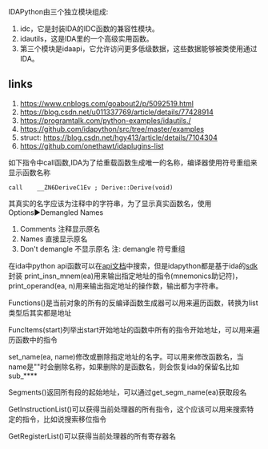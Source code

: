 IDAPython由三个独立模块组成:
1. idc，它是封装IDA的IDC函数的兼容性模块。
2. idautils，这是IDA里的一个高级实用函数。
3. 第三个模块是idaapi，它允许访问更多低级数据，这些数据能够被类使用通过IDA。

## links
1. https://www.cnblogs.com/goabout2/p/5092519.html
2. https://blog.csdn.net/u011337769/article/details/77428914
3. https://programtalk.com/python-examples/idautils./
3. https://github.com/idapython/src/tree/master/examples
4. struct: https://blog.csdn.net/hgy413/article/details/7104304
5. https://github.com/onethawt/idaplugins-list

如下指令中call函数,IDA为了给重载函数生成唯一的名称，编译器使用符号重组来显示函数名称
```
call    __ZN6DeriveC1Ev ; Derive::Derive(void)
```
其真实的名字应该为注释中的字符串，为了显示真实函数名，使用Options▶Demangled Names 
1. Comments 注释显示原名
2. Names 直接显示原名
3. Don't demangle 不显示原名
注: demangle 符号重组

在ida中python api函数可以在[api文档](https://www.hex-rays.com/products/ida/support/idapython_docs/)中搜索，但是idapython都是基于ida的[sdk](https://www.hex-rays.com/products/ida/support/sdkdoc/index.html)封装
print_insn_mnem(ea)用来输出指定地址的指令(mnemonics助记符)，print_operand(ea, n)用来输出指定地址的操作数，输出都为字符串。

Functions()是当前对象的所有的反编译函数生成器可以用来遍历函数，转换为list类型后其实都是地址

FuncItems(start)列举出start开始地址的函数中所有的指令开始地址，可以用来遍历函数中的指令

set_name(ea, name)修改或删除指定地址的名字。可以用来修改函数名，当name是""时会删除名称，如果删除的是函数名，则会恢复ida的保留名比如sub_****

Segments()返回所有段的起始地址，可以通过get_segm_name(ea)获取段名
 	
GetInstructionList()可以获得当前处理器的所有指令，这个应该可以用来搜索特定的指令，比如说搜索移位指令

GetRegisterList()可以获得当前处理器的所有寄存器名


